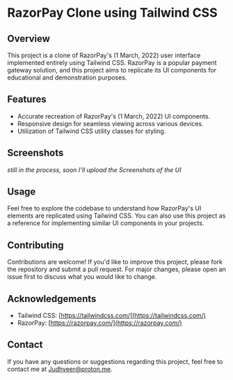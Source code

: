 # RazorPay Clone using Tailwind CSS

## Overview
This project is a clone of RazorPay's (1 March, 2022)  user interface implemented entirely using Tailwind CSS. RazorPay is a popular payment gateway solution, and this project aims to replicate its UI components for educational and demonstration purposes.

## Features
- Accurate recreation of RazorPay's (1 March, 2022) UI components. 
- Responsive design for seamless viewing across various devices.
- Utilization of Tailwind CSS utility classes for styling.

## Screenshots
*still in the process, soon I'll upload the Screenshots of the UI*


## Usage
Feel free to explore the codebase to understand how RazorPay's UI elements are replicated using Tailwind CSS. You can also use this project as a reference for implementing similar UI components in your projects.

## Contributing
Contributions are welcome! If you'd like to improve this project, please fork the repository and submit a pull request. For major changes, please open an issue first to discuss what you would like to change.


## Acknowledgements
- Tailwind CSS: [https://tailwindcss.com/](https://tailwindcss.com/)
- RazorPay: [https://razorpay.com/](https://razorpay.com/)

## Contact
If you have any questions or suggestions regarding this project, feel free to contact me at [Judhveer@proton.me](mailto:Judhveer@proton.me).



